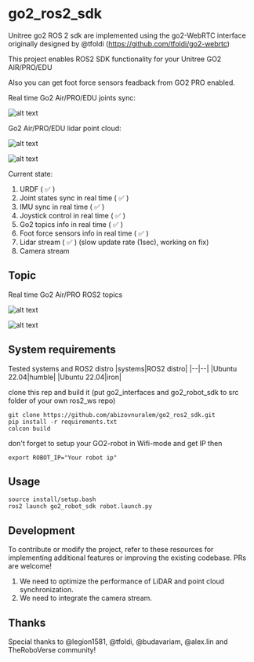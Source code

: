 # go2_ros2_sdk
Unitree go2 ROS 2 sdk are implemented using the go2-WebRTC interface originally designed by @tfoldi (https://github.com/tfoldi/go2-webrtc)

This project enables ROS2 SDK functionality for your Unitree GO2 AIR/PRO/EDU

Also you can get foot force sensors feadback from GO2 PRO enabled.

Real time Go2 Air/PRO/EDU joints sync:

![alt text](https://github.com/abizovnuralem/go2_ros2_sdk/blob/master/go2.gif?raw=true)

Go2 Air/PRO/EDU lidar point cloud:

![alt text](https://github.com/abizovnuralem/go2_ros2_sdk/blob/master/go2_lidar_1.gif?raw=true)

![alt text](https://github.com/abizovnuralem/go2_ros2_sdk/blob/master/go2_lidar_2.gif?raw=true)

Current state:
1. URDF ( :white_check_mark: )
2. Joint states sync in real time ( :white_check_mark: )
3. IMU sync in real time ( :white_check_mark: )
4. Joystick control in real time ( :white_check_mark: )
6. Go2 topics info in real time ( :white_check_mark: )
7. Foot force sensors info in real time ( :white_check_mark: )
8. Lidar stream ( :white_check_mark: ) (slow update rate (1sec), working on fix)
9. Camera stream

## Topic
Real time Go2 Air/PRO ROS2 topics

![alt text](https://github.com/abizovnuralem/go2_ros2_sdk/blob/master/topics_2.png?raw=true)

![alt text](https://github.com/abizovnuralem/go2_ros2_sdk/blob/master/topics_1.png?raw=true)


## System requirements
Tested systems and ROS2 distro
|systems|ROS2 distro|
|--|--|
|Ubuntu 22.04|humble|
|Ubuntu 22.04|iron|

clone this rep and build it (put go2_interfaces and go2_robot_sdk to src folder of your own ros2_ws repo)
```
git clone https://github.com/abizovnuralem/go2_ros2_sdk.git
pip install -r requirements.txt
colcon build
```

don't forget to setup your GO2-robot in Wifi-mode and get IP
then

```
export ROBOT_IP="Your robot ip"
```

## Usage
```
source install/setup.bash
ros2 launch go2_robot_sdk robot.launch.py
```

## Development

To contribute or modify the project, refer to these resources for implementing additional features or improving the existing codebase. PRs are welcome!
1. We need to optimize the performance of LiDAR and point cloud synchronization.
2. We need to integrate the camera stream.

## Thanks
Special thanks to @legion1581, @tfoldi, @budavariam, @alex.lin and TheRoboVerse community!


